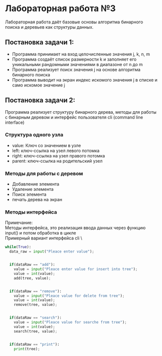 # Лабораторная работа №3

Лабораторная работа даёт базовые основы алгоритма бинарного поиска и деревьев как структуры данных.


## Постановка задачи 1:
- Программа принимает на вход целочисленные значения j, k, n, m
- Программа создаёт список размерности k и заполняет его уникальными рандомными значениями в диапазоне от n до m 
- Программа реализует поиск значения j на основе алгоритма бинарного поиска
- Программа выводит на экран индекс искомого значения j в списке и само искомое значение j


## Постановка задачи 2:
Программа реализует структуру бинарного дерева, методы для работы с бинарным деревом и интерфейс пользователя cli (command line interface)


### Структура одного узла
- value: Ключ со значением в узле
- left: ключ-ссылка на узел левого потомка
- right: ключ-ссылка на узел правого потомка
- parent:  ключ-ссылка на родительский узел


### Методы для работы с деревом
- Добавление элемента
- Удаление элемента
- Поиск элемента
- печать дерева на экран


### Методы интерфейса
Примечание: \
Методы интерфейса, это реализация ввода данных через функцию input() и потом обработка в цикле \
Примерный вариант интерфейса cli \
```python
while(True):
  data_raw = input("Pleace enter value");


  if(dataRaw == "add"):
    value = input("Pleace enter value for insert into tree");
    value = int(value);
    add(tree, value);


  if(dataRaw == "remove"):
    value = input("Pleace value for delete from tree");
    value = int(value);
    remove(tree, value);


  if(dataRaw == "search"):
    value = input("Pleace value for searche from tree");
    value = int(value);
    search(tree, value);


  if(dataRaw == "print"):
    print(tree);
```
